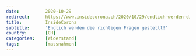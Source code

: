 ```yaml
---
date:          2020-10-29
redirect:      https://www.insidecorona.ch/2020/10/29/endlich-werden-die-richtigen-fragen-gestellt/
title:         InsideCorona
subtitle:      'Endlich werden die richtigen Fragen gestellt!'
country:       [CH]
categories:    [Widerstand]
tags:          [massnahmen]
---
```

